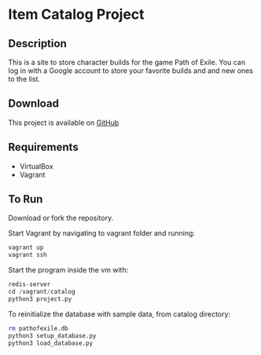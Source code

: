 # Item Catalog Project #

## Description ##

This is a site to store character builds for the game Path of Exile. You can log in with a Google account to store your favorite builds and and new ones to the list.

## Download ##

This project is available on [GitHub](https://github.com/brewerdave/fullstack-nanodegree-vm/tree/master/vagrant/catalog)

## Requirements ##

* VirtualBox
* Vagrant

## To Run ##

Download or fork the repository.

Start Vagrant by navigating to vagrant folder and running:

```bash
vagrant up
vagrant ssh
```

Start the program inside the vm with:

```python
redis-server
cd /vagrant/catalog
python3 project.py
```

To reinitialize the database with sample data, from catalog directory:

```bash
rm pathofexile.db
python3 setup_database.py
python3 load_database.py
```
